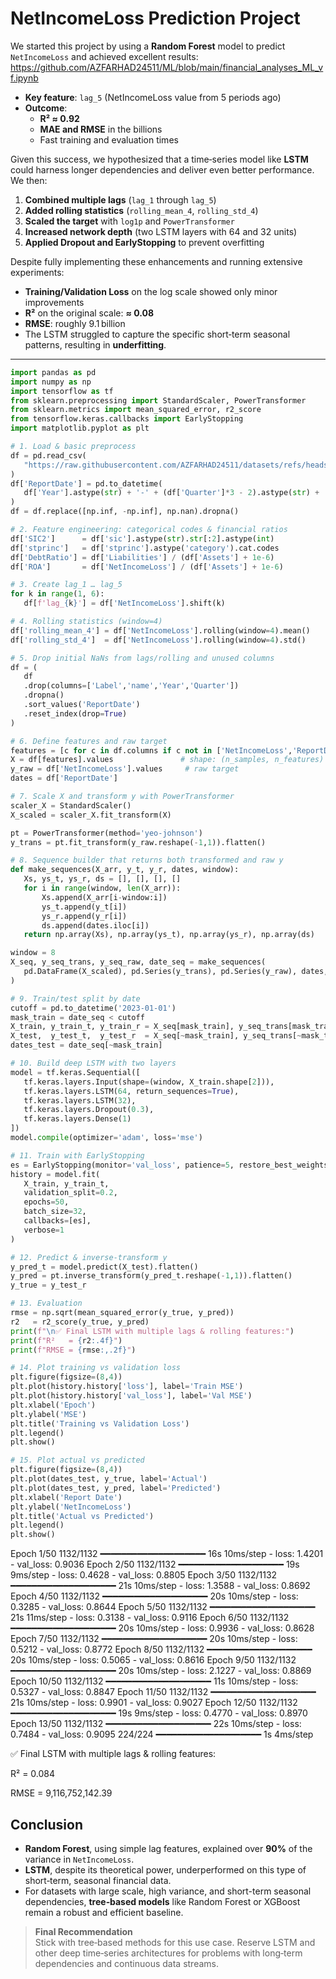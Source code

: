 # NetIncomeLoss Prediction Project

We started this project by using a **Random Forest** model to predict `NetIncomeLoss` and achieved excellent results:
https://github.com/AZFARHAD24511/ML/blob/main/financial_analyses_ML_vf.ipynb


- **Key feature**: `lag_5` (NetIncomeLoss value from 5 periods ago)  
- **Outcome**:  
  - **R² ≈ 0.92**  
  - **MAE and RMSE** in the billions  
  - Fast training and evaluation times  


Given this success, we hypothesized that a time‑series model like **LSTM** could harness longer dependencies and deliver even better performance. We then:

1. **Combined multiple lags** (`lag_1` through `lag_5`)  
2. **Added rolling statistics** (`rolling_mean_4`, `rolling_std_4`)  
3. **Scaled the target** with `log1p` and `PowerTransformer`  
4. **Increased network depth** (two LSTM layers with 64 and 32 units)  
5. **Applied Dropout and EarlyStopping** to prevent overfitting  

Despite fully implementing these enhancements and running extensive experiments:

- **Training/Validation Loss** on the log scale showed only minor improvements  
- **R²** on the original scale: **≈ 0.08**  
- **RMSE**: roughly 9.1 billion  
- The LSTM struggled to capture the specific short‑term seasonal patterns, resulting in **underfitting**.

---


 ```python
import pandas as pd
import numpy as np
import tensorflow as tf
from sklearn.preprocessing import StandardScaler, PowerTransformer
from sklearn.metrics import mean_squared_error, r2_score
from tensorflow.keras.callbacks import EarlyStopping
import matplotlib.pyplot as plt

# 1. Load & basic preprocess
df = pd.read_csv(
    "https://raw.githubusercontent.com/AZFARHAD24511/datasets/refs/heads/main/financial_dataset.csv"
)
df['ReportDate'] = pd.to_datetime(
    df['Year'].astype(str) + '-' + (df['Quarter']*3 - 2).astype(str) + '-01'
)
df = df.replace([np.inf, -np.inf], np.nan).dropna()

# 2. Feature engineering: categorical codes & financial ratios
df['SIC2']      = df['sic'].astype(str).str[:2].astype(int)
df['stprinc']   = df['stprinc'].astype('category').cat.codes
df['DebtRatio'] = df['Liabilities'] / (df['Assets'] + 1e-6)
df['ROA']       = df['NetIncomeLoss'] / (df['Assets'] + 1e-6)

# 3. Create lag_1 … lag_5
for k in range(1, 6):
    df[f'lag_{k}'] = df['NetIncomeLoss'].shift(k)

# 4. Rolling statistics (window=4)
df['rolling_mean_4'] = df['NetIncomeLoss'].rolling(window=4).mean()
df['rolling_std_4']  = df['NetIncomeLoss'].rolling(window=4).std()

# 5. Drop initial NaNs from lags/rolling and unused columns
df = (
    df
    .drop(columns=['Label','name','Year','Quarter'])
    .dropna()
    .sort_values('ReportDate')
    .reset_index(drop=True)
)

# 6. Define features and raw target
features = [c for c in df.columns if c not in ['NetIncomeLoss','ReportDate']]
X = df[features].values               # shape: (n_samples, n_features)
y_raw = df['NetIncomeLoss'].values     # raw target
dates = df['ReportDate']

# 7. Scale X and transform y with PowerTransformer
scaler_X = StandardScaler()
X_scaled = scaler_X.fit_transform(X)

pt = PowerTransformer(method='yeo-johnson')
y_trans = pt.fit_transform(y_raw.reshape(-1,1)).flatten()

# 8. Sequence builder that returns both transformed and raw y
def make_sequences(X_arr, y_t, y_r, dates, window):
    Xs, ys_t, ys_r, ds = [], [], [], []
    for i in range(window, len(X_arr)):
        Xs.append(X_arr[i-window:i])
        ys_t.append(y_t[i])
        ys_r.append(y_r[i])
        ds.append(dates.iloc[i])
    return np.array(Xs), np.array(ys_t), np.array(ys_r), np.array(ds)

window = 8
X_seq, y_seq_trans, y_seq_raw, date_seq = make_sequences(
    pd.DataFrame(X_scaled), pd.Series(y_trans), pd.Series(y_raw), dates, window
)

# 9. Train/test split by date
cutoff = pd.to_datetime('2023-01-01')
mask_train = date_seq < cutoff
X_train, y_train_t, y_train_r = X_seq[mask_train], y_seq_trans[mask_train], y_seq_raw[mask_train]
X_test,  y_test_t,  y_test_r  = X_seq[~mask_train], y_seq_trans[~mask_train], y_seq_raw[~mask_train]
dates_test = date_seq[~mask_train]

# 10. Build deep LSTM with two layers
model = tf.keras.Sequential([
    tf.keras.layers.Input(shape=(window, X_train.shape[2])),
    tf.keras.layers.LSTM(64, return_sequences=True),
    tf.keras.layers.LSTM(32),
    tf.keras.layers.Dropout(0.3),
    tf.keras.layers.Dense(1)
])
model.compile(optimizer='adam', loss='mse')

# 11. Train with EarlyStopping
es = EarlyStopping(monitor='val_loss', patience=5, restore_best_weights=True)
history = model.fit(
    X_train, y_train_t,
    validation_split=0.2,
    epochs=50,
    batch_size=32,
    callbacks=[es],
    verbose=1
)

# 12. Predict & inverse-transform y
y_pred_t = model.predict(X_test).flatten()
y_pred = pt.inverse_transform(y_pred_t.reshape(-1,1)).flatten()
y_true = y_test_r

# 13. Evaluation
rmse = np.sqrt(mean_squared_error(y_true, y_pred))
r2   = r2_score(y_true, y_pred)
print(f"\n✅ Final LSTM with multiple lags & rolling features:")
print(f"R²   = {r2:.4f}")
print(f"RMSE = {rmse:,.2f}")

# 14. Plot training vs validation loss
plt.figure(figsize=(8,4))
plt.plot(history.history['loss'], label='Train MSE')
plt.plot(history.history['val_loss'], label='Val MSE')
plt.xlabel('Epoch')
plt.ylabel('MSE')
plt.title('Training vs Validation Loss')
plt.legend()
plt.show()

# 15. Plot actual vs predicted
plt.figure(figsize=(8,4))
plt.plot(dates_test, y_true, label='Actual')
plt.plot(dates_test, y_pred, label='Predicted')
plt.xlabel('Report Date')
plt.ylabel('NetIncomeLoss')
plt.title('Actual vs Predicted')
plt.legend()
plt.show()
```


Epoch 1/50
1132/1132 ━━━━━━━━━━━━━━━━━━━━ 16s 10ms/step - loss: 1.4201 - val_loss: 0.9036
Epoch 2/50
1132/1132 ━━━━━━━━━━━━━━━━━━━━ 19s 9ms/step - loss: 0.4628 - val_loss: 0.8805
Epoch 3/50
1132/1132 ━━━━━━━━━━━━━━━━━━━━ 21s 10ms/step - loss: 1.3588 - val_loss: 0.8692
Epoch 4/50
1132/1132 ━━━━━━━━━━━━━━━━━━━━ 20s 10ms/step - loss: 0.3285 - val_loss: 0.8644
Epoch 5/50
1132/1132 ━━━━━━━━━━━━━━━━━━━━ 21s 11ms/step - loss: 0.3138 - val_loss: 0.9116
Epoch 6/50
1132/1132 ━━━━━━━━━━━━━━━━━━━━ 20s 10ms/step - loss: 0.9936 - val_loss: 0.8628
Epoch 7/50
1132/1132 ━━━━━━━━━━━━━━━━━━━━ 20s 10ms/step - loss: 0.5212 - val_loss: 0.8772
Epoch 8/50
1132/1132 ━━━━━━━━━━━━━━━━━━━━ 20s 10ms/step - loss: 0.5065 - val_loss: 0.8616
Epoch 9/50
1132/1132 ━━━━━━━━━━━━━━━━━━━━ 20s 10ms/step - loss: 2.1227 - val_loss: 0.8869
Epoch 10/50
1132/1132 ━━━━━━━━━━━━━━━━━━━━ 11s 10ms/step - loss: 0.5327 - val_loss: 0.8847
Epoch 11/50
1132/1132 ━━━━━━━━━━━━━━━━━━━━ 21s 10ms/step - loss: 0.9901 - val_loss: 0.9027
Epoch 12/50
1132/1132 ━━━━━━━━━━━━━━━━━━━━ 19s 9ms/step - loss: 0.4770 - val_loss: 0.8970
Epoch 13/50
1132/1132 ━━━━━━━━━━━━━━━━━━━━ 22s 10ms/step - loss: 0.7484 - val_loss: 0.9095
224/224 ━━━━━━━━━━━━━━━━━━━━ 1s 4ms/step

✅ Final LSTM with multiple lags & rolling features:

R²   = 0.084

RMSE = 9,116,752,142.39





## Conclusion

- **Random Forest**, using simple lag features, explained over **90%** of the variance in `NetIncomeLoss`.  
- **LSTM**, despite its theoretical power, underperformed on this type of short‑term, seasonal financial data.  
- For datasets with large scale, high variance, and short-term seasonal dependencies, **tree‑based models** like Random Forest or XGBoost remain a robust and efficient baseline.

> **Final Recommendation**  
> Stick with tree‑based methods for this use case. Reserve LSTM and other deep time‑series architectures for problems with long‑term dependencies and continuous data streams.  

